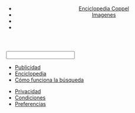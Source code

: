 <!DOCTYPE html>
<html lang="en">
<head>
  <meta charset="UTF-8">
  <meta name="viewport" content="width=device-width, initial-scale=1.0">
  <title>Enciclopedia Coppel</title>
  <link rel="stylesheet" href="css/estilos.css">
</head>
<body>
  <header>
    <nav>
      <ul class="nav-right-section">
        <li>
          <a href="">Enciclopedia Coppel</a>
        </li>
        <li>
          <a href="">Imagenes</a>
        </li>
        <li class="menu-icon">
          <a href=""></a>
        </li>
        <li>
          <a href="">
            <img src="https://seeklogo.com/images/C/coppel-institucional-logo-06C73CD476-seeklogo.com.png" alt="">
          </a>
        </li>
      </ul>
    </nav>
  </header>

  <main>
    <section class="main-logo">
      <img src="https://thumbs.dreamstime.com/z/pila-de-libros-23026923.jpg" alt="">
    </section>
    <section class="main-input">
      <div class="main-input-container">
        <span class="search-icon">
        </span>
        <input type="text">
        <a class="micro-icon" href=""></a>
      </div>
    </section>
  </main>

  <footer>
    <ul class="footer-left">
      <li>
        <a href="">Publicidad</a>
      </li>
      <li>
        <a href="">Enciclopedia</a>
      </li>
      <li>
        <a href="">Cómo funciona la búsqueda</a>
      </li>
    </ul>
    <ul class="footer-right">
      <li>
        <a href="">Privacidad</a>
      </li>
      <li>
        <a href="">Condiciones</a>
      </li>
      <li>
        <a href="">Preferencias</a>
      </li>
    </ul>
  </footer>
  
<!-- Code injected by live-server -->
<script type="text/javascript">
	// <![CDATA[  <-- For SVG support
	if ('WebSocket' in window) {
		(function () {
			function refreshCSS() {
				var sheets = [].slice.call(document.getElementsByTagName("link"));
				var head = document.getElementsByTagName("head")[0];
				for (var i = 0; i < sheets.length; ++i) {
					var elem = sheets[i];
					var parent = elem.parentElement || head;
					parent.removeChild(elem);
					var rel = elem.rel;
					if (elem.href && typeof rel != "string" || rel.length == 0 || rel.toLowerCase() == "stylesheet") {
						var url = elem.href.replace(/(&|\?)_cacheOverride=\d+/, '');
						elem.href = url + (url.indexOf('?') >= 0 ? '&' : '?') + '_cacheOverride=' + (new Date().valueOf());
					}
					parent.appendChild(elem);
				}
			}
			var protocol = window.location.protocol === 'http:' ? 'ws://' : 'wss://';
			var address = protocol + window.location.host + window.location.pathname + '/ws';
			var socket = new WebSocket(address);
			socket.onmessage = function (msg) {
				if (msg.data == 'reload') window.location.reload();
				else if (msg.data == 'refreshcss') refreshCSS();
			};
			if (sessionStorage && !sessionStorage.getItem('IsThisFirstTime_Log_From_LiveServer')) {
				console.log('Live reload enabled.');
				sessionStorage.setItem('IsThisFirstTime_Log_From_LiveServer', true);
			}
		})();
	}
	else {
		console.error('Upgrade your browser. This Browser is NOT supported WebSocket for Live-Reloading.');
	}
	// ]]>
</script></body>
</html>
